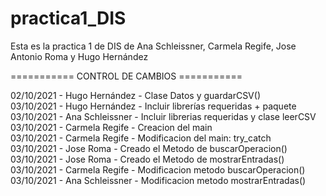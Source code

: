 # practica1_DIS


Esta es la practica 1 de DIS de Ana Schleissner, Carmela Regife, Jose Antonio Roma y Hugo Hernández

=========== CONTROL DE CAMBIOS ===========

02/10/2021 - Hugo Hernández  - Clase Datos y guardarCSV()   
03/10/2021 - Hugo Hernández  - Incluir librerías requeridas + paquete    
03/10/2021 - Ana Schleissner - Incluir librerias requeridas y clase leerCSV  
03/10/2021 - Carmela Regife  - Creacion del main    
03/10/2021 - Carmela Regife  - Modificacion del main: try_catch     
03/10/2021 - Jose Roma       - Creado el Metodo de buscarOperacion()  
03/10/2021 - Jose Roma       - Creado el Metodo de mostrarEntradas()  
03/10/2021 - Carmela Regife  - Modificacion metodo buscarOperacion()  
03/10/2021 - Ana Schleissner - Modificacion metodo mostrarEntradas()
